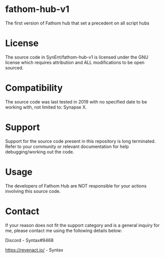 # fathom-hub-v1
The first version of Fathom hub that set a precedent on all script hubs


# License
The source code in SynEnt/fathom-hub-v1 is licensed under the GNU license which requires attribution and ALL modifications to be open sourced. 


# Compatibility
The source code was last tested in 2019 with no specified date to be working with, not limited to: Synapse X.


# Support
Support for the source code present in this repository is long terminated. Refer to your community or relevant documentation for help debugging/working out the code.


# Usage
The developers of Fathom Hub are NOT responsible for your actions involving this source code.


# Contact
If your reason does not fit the support category and is a general inquiry for me, please contact me using the following details below:

Discord - Syntax#9468

https://revenact.io/ - Syntax

